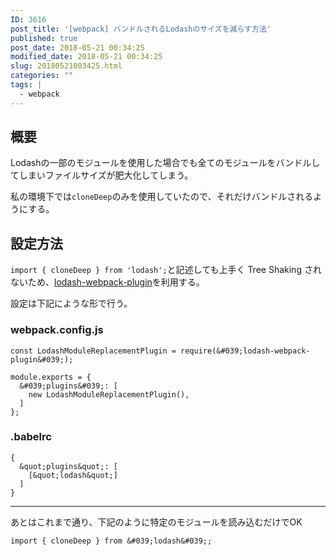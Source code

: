 ```yaml
---
ID: 3616
post_title: '[webpack] バンドルされるLodashのサイズを減らす方法'
published: true
post_date: 2018-05-21 00:34:25
modified_date: 2018-05-21 00:34:25
slug: 20180521003425.html
categories: ""
tags: |
  - webpack
---
```

## 概要

Lodashの一部のモジュールを使用した場合でも全てのモジュールをバンドルしてしまいファイルサイズが肥大化してしまう。

私の環境下では`cloneDeep`のみを使用していたので、それだけバンドルされるようにする。

## 設定方法

`import { cloneDeep } from 'lodash';`と記述しても上手く Tree Shaking されないため、[lodash-webpack-plugin](https://github.com/lodash/lodash-webpack-plugin)を利用する。

設定は下記にような形で行う。

### webpack.config.js
```language-js
const LodashModuleReplacementPlugin = require(&#039;lodash-webpack-plugin&#039;);

module.exports = {
  &#039;plugins&#039;: [
    new LodashModuleReplacementPlugin(),
  ]
};
```

### .babelrc
```language-json
{
  &quot;plugins&quot;: [
    [&quot;lodash&quot;]
  ]
}
```

---

あとはこれまで通り、下記のように特定のモジュールを読み込むだけでOK

```language-js
import { cloneDeep } from &#039;lodash&#039;;
```